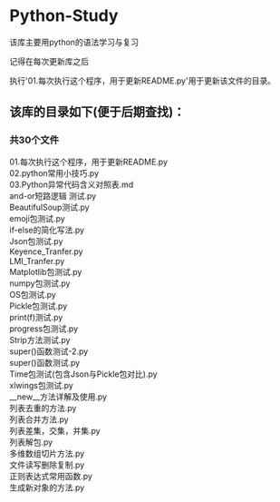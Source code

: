 # Python-Study
该库主要用python的语法学习与复习     

记得在每次更新库之后                

执行'01.每次执行这个程序，用于更新README.py'用于更新该文件的目录。

## 该库的目录如下(便于后期查找)：

### 共30个文件
01.每次执行这个程序，用于更新README.py   
02.python常用小技巧.py   
03.Python异常代码含义对照表.md   
and-or短路逻辑 测试.py   
BeautifulSoup测试.py   
emoji包测试.py   
if-else的简化写法.py   
Json包测试.py   
Keyence_Tranfer.py   
LMI_Tranfer.py   
Matplotlib包测试.py   
numpy包测试.py   
OS包测试.py   
Pickle包测试.py   
print(f)测试.py   
progress包测试.py   
Strip方法测试.py   
super()函数测试-2.py   
super()函数测试.py   
Time包测试(包含Json与Pickle包对比).py   
xlwings包测试.py   
__new__方法详解及使用.py   
列表去重的方法.py   
列表合并方法.py   
列表差集，交集，并集.py   
列表解包.py   
多维数组切片方法.py   
文件读写删除复制.py   
正则表达式常用函数.py   
生成新对象的方法.py   
